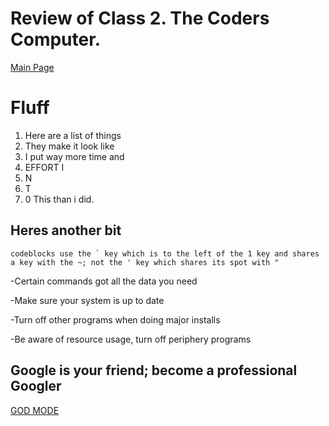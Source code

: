 # Review of Class 2. The Coders Computer.

[Main Page](https://averion305.github.io/reading-notes/)
# Fluff
1. Here are a list of things
1. They make it look like
1. I put way more time and 
1. EFFORT I
1. N
1. T
1. 0 This than i did.

## Heres another bit

```
codeblocks use the ` key which is to the left of the 1 key and shares a key with the ~; not the ' key which shares its spot with "
```

-Certain commands got all the data you need

-Make sure your system is up to date

-Turn off other programs when doing major installs

-Be aware of resource usage, turn off periphery programs

## Google is your friend; become a  professional Googler

[GOD MODE](https://google.com/)
